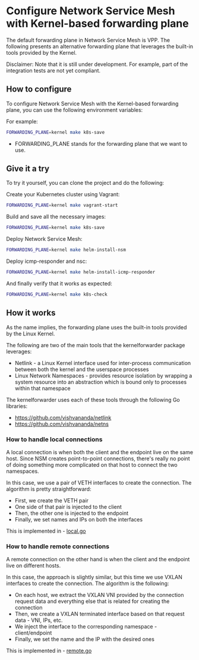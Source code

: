 # Configure Network Service Mesh with Kernel-based forwarding plane

The default forwarding plane in Network Service Mesh is VPP.
The following presents an alternative forwarding plane that leverages the built-in tools provided by the Kernel.

Disclaimer:
Note that it is still under development. For example, part of the integration tests are not yet compliant.

## How to configure

To configure Network Service Mesh with the Kernel-based forwarding plane, you can use the following environment variables:

For example:

```bash
FORWARDING_PLANE=kernel make k8s-save
```

* FORWARDING_PLANE stands for the forwarding plane that we want to use.

## Give it a try

To try it yourself, you can clone the project and do the following:

Create your Kubernetes cluster using Vagrant:

```bash
FORWARDING_PLANE=kernel make vagrant-start
```

Build and save all the necessary images:

```bash
FORWARDING_PLANE=kernel make k8s-save
```

Deploy Network Service Mesh:

```bash
FORWARDING_PLANE=kernel make helm-install-nsm
```

Deploy icmp-responder and nsc:

```bash
FORWARDING_PLANE=kernel make helm-install-icmp-responder
```

And finally verify that it works as expected:

```bash
FORWARDING_PLANE=kernel make k8s-check
```

## How it works

As the name implies, the forwarding plane uses the built-in tools provided by the Linux Kernel.

The following are two of the main tools that the kernelforwarder package leverages:

* Netlink - a Linux Kernel interface used for inter-process communication between both the kernel and the userspace processes
* Linux Network Namespaces - provides resource isolation by wrapping a system resource into an abstraction which is bound only to processes within that namespace

The kernelforwarder uses each of these tools through the following Go libraries:

* https://github.com/vishvananda/netlink
* https://github.com/vishvananda/netns

### How to handle local connections

A local connection is when both the client and the endpoint live on the same host.
Since NSM creates point-to-point connections, there's really no point of doing something more complicated on that host to connect the two namespaces.

In this case, we use a pair of VETH interfaces to create the connection. The algorithm is pretty straightforward:

* First, we create the VETH pair
* One side of that pair is injected to the client
* Then, the other one is injected to the endpoint
* Finally, we set names and IPs on both the interfaces

This is implemented in - [local.go](./pkg/kernelforwarder/local.go)

### How to handle remote connections

A remote connection on the other hand is when the client and the endpoint live on different hosts.

In this case, the approach is slightly similar, but this time we use VXLAN interfaces to create the connection. The algorithm is the following:

* On each host, we extract the VXLAN VNI provided by the connection request data and everything else that is related for creating the connection
* Then, we create a VXLAN terminated interface based on that request data - VNI, IPs, etc.
* We inject the interface to the corresponding namespace - client/endpoint
* Finally, we set the name and the IP with the desired ones

This is implemented in - [remote.go](./pkg/kernelforwarder/remote.go)
